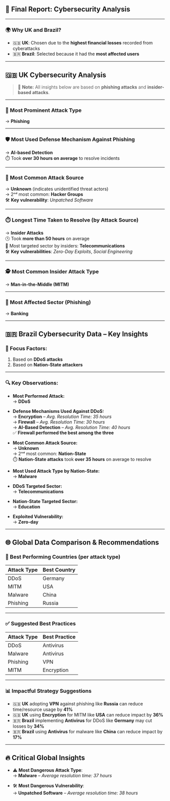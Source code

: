 ## 🧾 Final Report: Cybersecurity Analysis

---

### 🌍 Why UK and Brazil?

- 🇬🇧 **UK**: Chosen due to the **highest financial losses** recorded from cyberattacks  
- 🇧🇷 **Brazil**: Selected because it had the **most affected users**

---

## 🇬🇧 UK Cybersecurity Analysis

> 📝 **Note:** All insights below are based on **phishing attacks** and **insider-based attacks**.

---

### 🔐 Most Prominent Attack Type  
→ **Phishing**

---

### 🛡️ Most Used Defense Mechanism Against Phishing  
→ **AI-based Detection**  
⏱️ Took **over 30 hours on average** to resolve incidents

---

### 🎯 Most Common Attack Source  
→ **Unknown** (indicates unidentified threat actors)  
→ 2ⁿᵈ most common: **Hacker Groups**  
🛠️ **Key vulnerability**: *Unpatched Software*

---

### ⏱️ Longest Time Taken to Resolve (by Attack Source)  
→ **Insider Attacks**  
🕓 Took **more than 50 hours** on average  
📡 Most targeted sector by insiders: **Telecommunications**  
🛠️ **Key vulnerabilities**: *Zero-Day Exploits*, *Social Engineering*

---

### 🕵️ Most Common Insider Attack Type  
→ **Man-in-the-Middle (MITM)**

---

### 🏦 Most Affected Sector (Phishing)  
→ **Banking**

---

## 🇧🇷 Brazil Cybersecurity Data – Key Insights

### 📌 Focus Factors:
1. Based on **DDoS attacks**  
2. Based on **Nation-State attackers**

---

### 🔍 Key Observations:

- **Most Performed Attack:**  
  → **DDoS**

- **Defense Mechanisms Used Against DDoS:**  
  → **Encryption** – *Avg. Resolution Time: 35 hours*  
  → **Firewall** – *Avg. Resolution Time: 30 hours*  
  → **AI-Based Detection** – *Avg. Resolution Time: 40 hours*  
  ✅ **Firewall performed the best among the three**

- **Most Common Attack Source:**  
  → **Unknown**  
  → 2ⁿᵈ most common: **Nation-State**  
  ⏱️ **Nation-State attacks** took **over 35 hours** on average to resolve

- **Most Used Attack Type by Nation-State:**  
  → **Malware**

- **DDoS Targeted Sector:**  
  → **Telecommunications**

- **Nation-State Targeted Sector:**  
  → **Education**

- **Exploited Vulnerability:**  
  → **Zero-day** 

---

## 🌐 Global Data Comparison & Recommendations

### 🏅 Best Performing Countries (per attack type)

| Attack Type | Best Country |
|-------------|--------------|
| DDoS        | Germany      |
| MITM        | USA          |
| Malware     | China        |
| Phishing    | Russia       |

---

### ✅ Suggested Best Practices

| Attack Type | Best Practice |
|-------------|---------------|
| DDoS        | Antivirus      |
| Malware     | Antivirus      |
| Phishing    | VPN            |
| MITM        | Encryption     |

---

### 📊 Impactful Strategy Suggestions

- 🇬🇧 **UK** adopting **VPN** against phishing like **Russia** can reduce time/resource usage by **41%**
- 🇬🇧 **UK** using **Encryption** for MITM like **USA** can reduce impact by **36%**
- 🇧🇷 **Brazil** implementing **Antivirus** for DDoS like **Germany** may cut losses by **34%**
- 🇧🇷 **Brazil** using **Antivirus** for malware like **China** can reduce impact by **17%**

---

## 🔥 Critical Global Insights

- ⚠️ **Most Dangerous Attack Type**:  
  → **Malware** – *Average resolution time: 37 hours*

- 🛠️ **Most Dangerous Vulnerability**:  
  → **Unpatched Software** – *Average resolution time: 38 hours*
